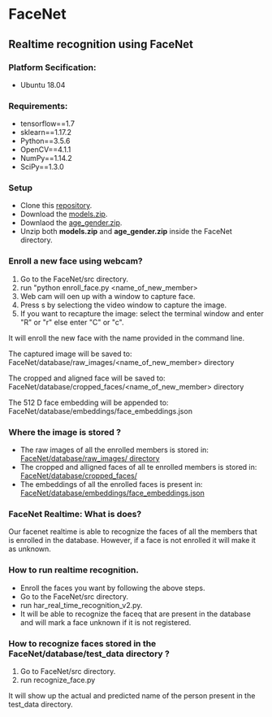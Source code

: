 # FaceNet
## Realtime recognition using FaceNet


### Platform Secification:

  * Ubuntu 18.04


### Requirements:
  
  * tensorflow==1.7
  * sklearn==1.17.2
  * Python==3.5.6
  * OpenCV==4.1.1
  * NumPy==1.14.2
  * SciPy==1.3.0

### Setup

  * Clone this [repository](https://github.com/gyrusai/FaceNet/archive/master.zip).
  * Download the [models.zip](https://drive.google.com/open?id=1LfsMvRRdiWvjgWS8Ufw_Q8RXmwrUcncj).
  * Downlaod the [age_gender.zip](https://drive.google.com/open?id=1aFQGU1FoBwW6qsdMvjFqdEsq7rboCo-r).
  * Unzip both **models.zip** and **age_gender.zip** inside the FaceNet directory.
  
### Enroll a new face using webcam?

  1. Go to the FaceNet/src directory.
  2. run "python enroll_face.py <name_of_new_member>
  3. Web cam will oen up with a window to capture face.
  4. Press s by selectiong the video window to capture the image.
  5. If you want to recapture the image:
        select the terminal window and enter "R" or "r" else enter "C" or "c".

  It will enroll the new face with the name provided in the command line.

  The captured image will be saved to:
        FaceNet/database/raw_images/<name_of_new_member> directory
  
  The cropped and aligned face will be saved to:
        FaceNet/database/cropped_faces/<name_of_new_member> directory
  
  The 512 D face embedding will be appended to:
        FaceNet/database/embeddings/face_embeddings.json


### Where the image is stored ?

  * The raw images of all the enrolled members is stored in:
    [FaceNet/database/raw_images/<name> directory](https://github.com/gyrusai/FaceNet/tree/master/database/raw_images)
  * The cropped and alligned faces of all te enrolled members is stored in:
    [FaceNet/database/cropped_faces/<name>](https://github.com/gyrusai/FaceNet/tree/master/database/cropped_faces)
  * The embeddings of all the enrolled faces is present in:
    [FaceNet/database/embeddings/face_embeddings.json](https://github.com/gyrusai/FaceNet/tree/master/database/embeddings)

### FaceNet Realtime: What is does?

Our facenet realtime is able to recognize the faces of all the members that is enrolled in the database. However, if a face is not enrolled it will make it as unknown.


### How to run realtime recognition.

  * Enroll the faces you want by following the above steps.
  * Go to the FaceNet/src directory.
  * run har_real_time_recognition_v2.py.
  * It will be able to recognize the faceq that are present in the database and will mark a face unknown if it is not             registered.

### How to recognize faces stored in the FaceNet/database/test_data directory ?

  1. Go to FaceNet/src directory.
  2. run recognize_face.py

  It will show up the actual and predicted name of the person
  present in the test_data directory.
